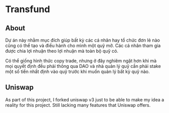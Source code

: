 # Transfund

## About 

Dự án này nhằm mục đích giúp bất kỳ các cá nhân hay tổ chức đơn lẻ nào cũng có thể tạo và điều hành cho mình một quỹ mở. Các cá nhân tham gia được chia lợi nhuận theo lợi nhuận mà toàn bộ quỹ có.

Có thể giống hình thức copy trade, nhưng ở đây nghiêm ngặt hơn khi mà mọi quyết định đều phải thông qua DAO và nhà quản lý quỹ cần phải stake một số tiền nhất định vào quỹ trước khi muốn quản lý bất kỳ quỹ nào.

## Uniswap 
As part of this project, I forked uniswap v3 just to be able to make my idea a reality for this project. Still lacking many features that Uniswap offers.